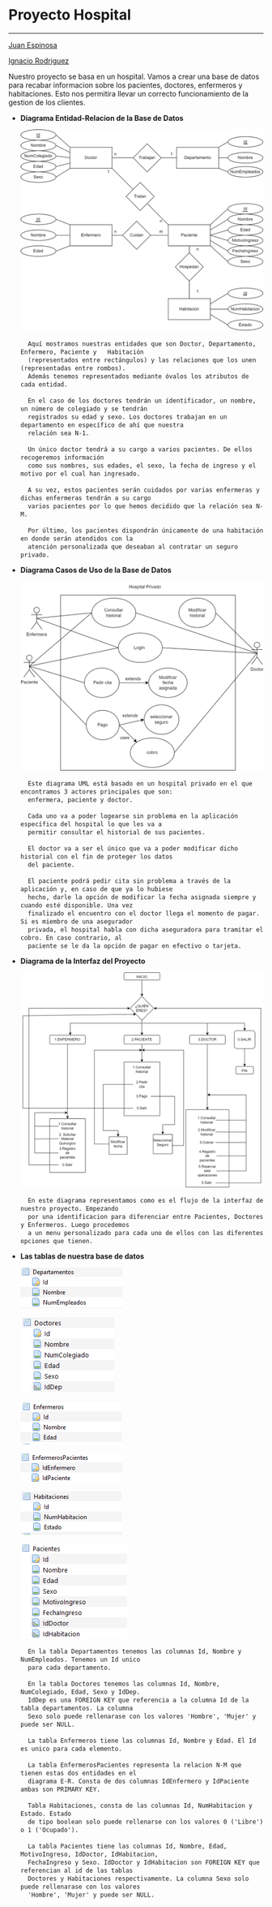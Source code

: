 # Proyecto Hospital
------

[Juan Espinosa](https://github.com/JuanEspinosa97)

[Ignacio Rodriguez](https://github.com/IgnacioRodrig)

Nuestro proyecto se basa en un hospital. Vamos a crear una base de datos para recabar informacion sobre los pacientes, 
doctores, enfermeros y habitaciones. Esto nos permitira llevar un correcto funcionamiento de la gestion de los clientes.

- **Diagrama Entidad-Relacion de la Base de Datos**

    ![Diagrama E-R](https://github.com/JuanEspinosa97/tis_2022_repositorio/blob/main/doc/Proyecto_Entidad_Relacion.png?raw=true)

        Aquí mostramos nuestras entidades que son Doctor, Departamento, Enfermero, Paciente y   Habitación 
        (representados entre rectángulos) y las relaciones que los unen (representadas entre rombos). 
        Además tenemos representados mediante óvalos los atributos de cada entidad.

        En el caso de los doctores tendrán un identificador, un nombre, un número de colegiado y se tendrán 
        registrados su edad y sexo. Los doctores trabajan en un departamento en específico de ahí que nuestra 
        relación sea N-1.

        Un único doctor tendrá a su cargo a varios pacientes. De ellos recogeremos información 
        como sus nombres, sus edades, el sexo, la fecha de ingreso y el motivo por el cual han ingresado.

        A su vez, estos pacientes serán cuidados por varias enfermeras y dichas enfermeras tendrán a su cargo 
        varios pacientes por lo que hemos decidido que la relación sea N-M.

        Por último, los pacientes dispondrán únicamente de una habitación en donde serán atendidos con la 
        atención personalizada que deseaban al contratar un seguro privado.


- **Diagrama Casos de Uso de la Base de Datos**

    ![Diagrama UML](https://github.com/JuanEspinosa97/tis_2022_repositorio/blob/main/doc/Proyecto_Diagrama_de_usos.png?raw=true)

        Este diagrama UML está basado en un hospital privado en el que encontramos 3 actores principales que son:
        enfermera, paciente y doctor. 

        Cada uno va a poder logearse sin problema en la aplicación específica del hospital lo que les va a 
        permitir consultar el historial de sus pacientes. 

        El doctor va a ser el único que va a poder modificar dicho historial con el fin de proteger los datos
        del paciente. 

        El paciente podrá pedir cita sin problema a través de la aplicación y, en caso de que ya lo hubiese 
        hecho, darle la opción de modificar la fecha asignada siempre y cuando esté disponible. Una vez 
        finalizado el encuentro con el doctor llega el momento de pagar. Si es miembro de una asegurador 
        privada, el hospital habla con dicha aseguradora para tramitar el cobro. En caso contrario, al
        paciente se le da la opción de pagar en efectivo o tarjeta.


- **Diagrama de la Interfaz del Proyecto**

    ![Diagrama Interfaz](https://github.com/JuanEspinosa97/tis_2022_repositorio/blob/main/doc/Interfaz_Proyecto.png?raw=true)

        En este diagrama representamos como es el flujo de la interfaz de nuestro proyecto. Empezando 
        por una identificacion para diferenciar entre Pacientes, Doctores y Enfermeros. Luego procedemos 
        a un menu personalizado para cada uno de ellos con las diferentes opciones que tienen.

- **Las tablas de nuestra base de datos**

   ![Tablas Proyecto](https://github.com/JuanEspinosa97/tis_2022_repositorio/blob/main/doc/TablaDepartamentos.png?raw=true)

   ![](https://github.com/JuanEspinosa97/tis_2022_repositorio/blob/main/doc/TablaDoctores.png?raw=true)

   ![](https://github.com/JuanEspinosa97/tis_2022_repositorio/blob/main/doc/TablaEnfermeros.png?raw=true)

   ![](https://github.com/JuanEspinosa97/tis_2022_repositorio/blob/main/doc/TablaEnfermerosPacientes.png?raw=true)

   ![](https://github.com/JuanEspinosa97/tis_2022_repositorio/blob/main/doc/TablaHabitaciones.png?raw=true)

   ![](https://github.com/JuanEspinosa97/tis_2022_repositorio/blob/main/doc/TablaPacientes.png?raw=true)

        En la tabla Departamentos tenemos las columnas Id, Nombre y NumEmpleados. Tenemos un Id unico 
        para cada departamento.

        En la tabla Doctores tenemos las columnas Id, Nombre, NumColegiado, Edad, Sexo y IdDep. 
        IdDep es una FOREIGN KEY que referencia a la columna Id de la tabla departamentos. La columna 
        Sexo solo puede rellenarase con los valores 'Hombre', 'Mujer' y puede ser NULL. 

        La tabla Enfermeros tiene las columnas Id, Nombre y Edad. El Id es unico para cada elemento.

        La tabla EnfermerosPacientes representa la relacion N-M que tienen estas dos entidades en el 
        diagrama E-R. Consta de dos columnas IdEnfermero y IdPaciente ambas son PRIMARY KEY.

        Tabla Habitaciones, consta de las columnas Id, NumHabitacion y Estado. Estado 
        de tipo boolean solo puede rellenarse con los valores 0 ('Libre') o 1 ('Ocupado'). 

        La tabla Pacientes tiene las columnas Id, Nombre, Edad, MotivoIngreso, IdDoctor, IdHabitacion, 
        FechaIngreso y Sexo. IdDoctor y IdHabitacion son FOREIGN KEY que referencian al id de las tablas 
        Doctores y Habitaciones respectivamente. La columna Sexo solo puede rellenarase con los valores 
        'Hombre', 'Mujer' y puede ser NULL.

